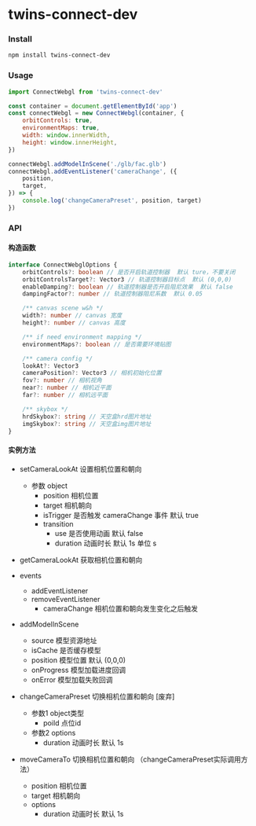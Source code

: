 # twins-connect-dev

### Install

```bash
npm install twins-connect-dev
```

### Usage

```js
import ConnectWebgl from 'twins-connect-dev'

const container = document.getElementById('app')
const connectWebgl = new ConnectWebgl(container, {
    orbitControls: true,
    environmentMaps: true,
    width: window.innerWidth,
    height: window.innerHeight,
})

connectWebgl.addModelInScene('./glb/fac.glb')
connectWebgl.addEventListener('cameraChange', ({
    position,
    target,
}) => {
    console.log('changeCameraPreset', position, target)
})
```


### API

#### 构造函数

```ts
interface ConnectWebglOptions {
    orbitControls?: boolean // 是否开启轨道控制器  默认 ture，不要关闭
    orbitControlsTarget?: Vector3 // 轨道控制器目标点  默认 (0,0,0)
    enableDamping?: boolean // 轨道控制器是否开启阻尼效果  默认 false
    dampingFactor?: number // 轨道控制器阻尼系数  默认 0.05

    /** canvas scene w&h */
    width?: number // canvas 宽度
    height?: number // canvas 高度

    /** if need environment mapping */
    environmentMaps?: boolean // 是否需要环境贴图

    /** camera config */
    lookAt?: Vector3
    cameraPosition?: Vector3 // 相机初始化位置
    fov?: number // 相机视角
    near?: number // 相机近平面
    far?: number // 相机远平面

    /** skybox */
    hrdSkybox?: string // 天空盒hrd图片地址
    imgSkybox?: string // 天空盒img图片地址
}
```

#### 实例方法
- setCameraLookAt  设置相机位置和朝向
    - 参数 object
        - position 相机位置
        - target 相机朝向
        - isTrigger 是否触发 cameraChange 事件 默认 true
        - transition
            - use 是否使用动画 默认 false
            - duration 动画时长 默认 1s 单位 s
    
- getCameraLookAt  获取相机位置和朝向
- events    
    - addEventListener
    - removeEventListener
        - cameraChange  相机位置和朝向发生变化之后触发
- addModelInScene
    - source 模型资源地址
    - isCache 是否缓存模型
    - position 模型位置 默认 (0,0,0)
    - onProgress 模型加载进度回调
    - onError 模型加载失败回调

- changeCameraPreset 切换相机位置和朝向 [废弃]
    - 参数1 object类型
        - poiId 点位id
    - 参数2 options
        - duration 动画时长 默认 1s

- moveCameraTo 切换相机位置和朝向 （changeCameraPreset实际调用方法）
    - position 相机位置
    - target 相机朝向
    - options
        - duration 动画时长 默认 1s
    
